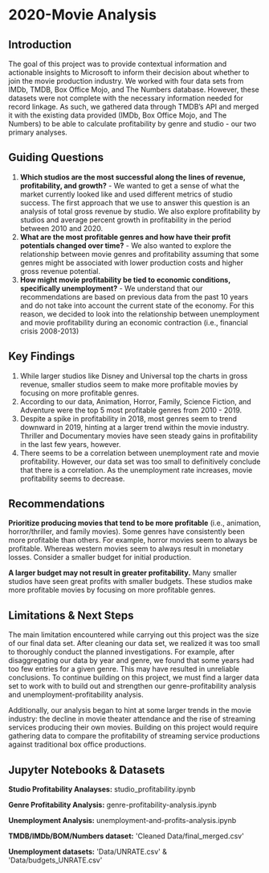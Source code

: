 # 2020-Movie Analysis

## Introduction
The goal of this project was to provide contextual information and actionable insights to Microsoft to inform their decision about whether to join the movie production industry. We worked with four data sets from IMDb, TMDB, Box Office Mojo, and The Numbers database. However, these datasets were not complete with the necessary information needed for record linkage. As such, we gathered data through TMDB’s API and merged it with the existing data provided (IMDb, Box Office Mojo, and The Numbers) to be able to calculate profitability by genre and studio - our two primary analyses.

## Guiding Questions
1. **Which studios are the most successful along the lines of revenue, profitability, and growth?** - We wanted to get a sense of what the market currently looked like and used different metrics of studio success. The first approach that we use to answer this question is an analysis of total gross revenue by studio. We also explore profitability by studios and average percent growth in profitability in the period between 2010 and 2020.
2. **What are the most profitable genres and how have their profit potentials changed over time?** - We also wanted to explore the relationship between movie genres and profitability assuming that some genres might be associated with lower production costs and higher gross revenue potential.
3. **How might movie profitability be tied to economic conditions, specifically unemployment?** - We understand that our recommendations are based on previous data from the past 10 years and do not take into account the current state of the economy. For this reason, we decided to look into the relationship between unemployment and movie profitability during an economic contraction (i.e., financial crisis 2008-2013)

## Key Findings

1. While larger studios like Disney and Universal top the charts in gross revenue, smaller studios seem to make more profitable movies by focusing on more profitable genres.
2. According to our data, Animation, Horror, Family, Science Fiction, and Adventure were the top 5 most profitable genres from 2010 - 2019.
3. Despite a spike in profitability in 2018, most genres seem to trend downward in 2019, hinting at a larger trend within the movie industry. Thriller and Documentary movies have seen steady gains in profitability in the last few years, however.
4. There seems to be a correlation between unemployment rate and movie profitability. However, our data set was too small to definitively conclude that there is a correlation. As the unemployment rate increases, movie profitability seems to decrease.

## Recommendations
**Prioritize producing movies that tend to be more profitable** (i.e., animation, horror/thriller, and family movies). Some genres have consistently been more profitable than others. For example, horror movies seem to always be profitable. Whereas western movies seem to always result in monetary losses. 
Consider a smaller budget for initial production.

**A larger budget may not result in greater profitability.** Many smaller studios have seen great profits with smaller budgets. These studios make more profitable movies by focusing on more profitable genres. 

## Limitations & Next Steps
The main limitation encountered while carrying out this project was the size of our final data set. After cleaning our data set, we realized it was too small to thoroughly conduct the planned investigations. For example, after disaggregating our data by year and genre, we found that some years had too few entries for a given genre. This may have resulted in unreliable conclusions. To continue building on this project, we must find a larger data set to work with to build out and strengthen our genre-profitability analysis and unemployment-profitability analysis. 

Additionally, our analysis began to hint at some larger trends in the movie industry: the decline in movie theater attendance and the rise of streaming services producing their own movies. Building on this project would require gathering data to compare the profitability of streaming service productions against traditional box office productions. 

## Jupyter Notebooks & Datasets
**Studio Profitability Analayses:** studio_profitability.ipynb

**Genre Profitability Analysis:** genre-profitability-analysis.ipynb

**Unemployment Analysis:** unemployment-and-profits-analysis.ipynb

**TMDB/IMDb/BOM/Numbers dataset:** 'Cleaned Data/final_merged.csv'

**Unemployment datasets:** 'Data/UNRATE.csv' & 'Data/budgets_UNRATE.csv'

